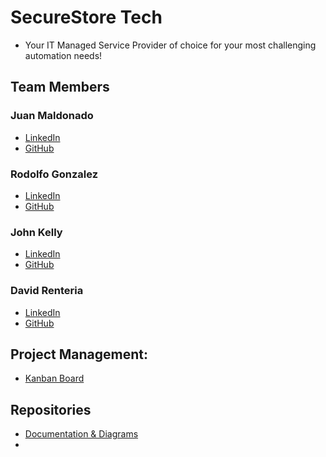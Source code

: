 # SecureStore Tech
- Your IT Managed Service Provider of choice for your most challenging automation needs!

## Team Members
### Juan Maldonado
- [LinkedIn](https://www.linkedin.com/in/juan-maldonado-163733b7/)
- [GitHub](https://github.com/Juan-bit94)
### Rodolfo Gonzalez
- [LinkedIn](http://www.linkedin.com/in/rgonzo1355)
- [GitHub](https://github.com/rgonzo1355)
### John Kelly
- [LinkedIn](https://www.linkedin.com/in/john-f-k/)
- [GitHub](https://github.com/JFKELLY89)
### David Renteria
- [LinkedIn](https://www.linkedin.com/in/drent23/)
- [GitHub](https://github.com/drent23)

## Project Management:
- [Kanban Board](https://github.com/orgs/CF201Group2/projects/1/views/1)

## Repositories
- [Documentation & Diagrams](https://github.com/CF201Group2/Documentation-Diagrams)
-
